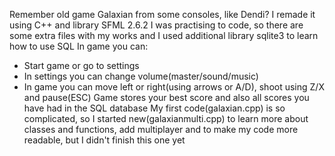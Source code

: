 Remember old game Galaxian from some consoles, like Dendi? I remade it using C++ and library SFML 2.6.2
I was practising to code, so there are some extra files with my works and I used additional library sqlite3 to learn how to use SQL
In game you can:
- Start game or go to settings
- In settings you can change volume(master/sound/music)
- In game you can move left or right(using arrows or A/D), shoot using Z/X and pause(ESC)
Game stores your best score and also all scores you have had in the SQL database
My first code(galaxian.cpp) is so complicated, so I started new(galaxianmulti.cpp) to learn more about classes and functions, add multiplayer and to make my code more readable, but I didn't finish this one yet
